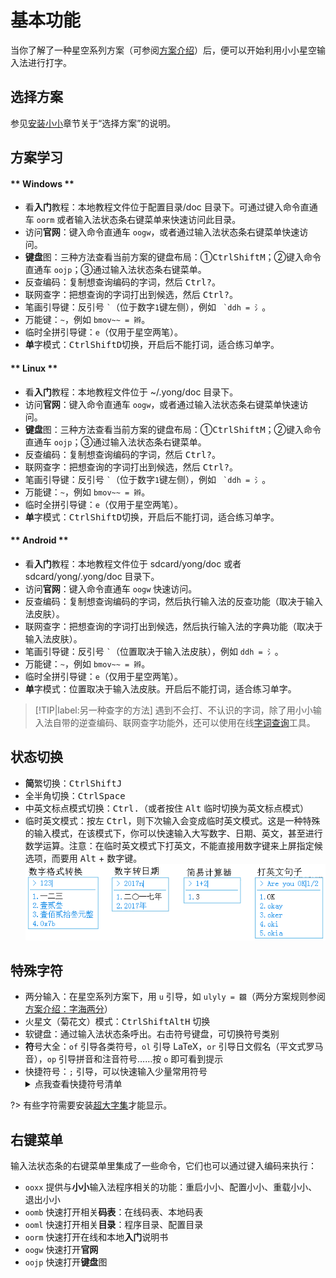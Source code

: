 # 基本功能

当你了解了一种星空系列方案（可参阅[方案介绍](schema.md)）后，便可以开始利用小小星空输入法进行打字。

## 选择方案

参见[安装小小](./install.md)章节关于“选择方案”的说明。

## 方案学习

<!-- tabs:start -->

#### ** Windows **

* 看**入门**教程：本地教程文件位于配置目录/doc 目录下。可通过键入命令直通车 `oorm` 或者输入法状态条右键菜单来快速访问此目录。
* 访问**官网**：键入命令直通车 `oogw`，或者通过输入法状态条右键菜单快速访问。
* **键盘**图：三种方法查看当前方案的键盘布局：①<kbd>Ctrl</kbd><kbd>Shift</kbd><kbd>M</kbd>；②键入命令直通车 `oojp`；③通过输入法状态条右键菜单。
* 反查编码：复制想查询编码的字词，然后 <kbd>Ctrl</kbd><kbd>?</kbd>。
* 联网查字：把想查询的字词打出到候选，然后 <kbd>Ctrl</kbd><kbd>?</kbd>。
* 笔画引导键：反引号 `` ` ``（位于数字`1`键左侧），例如 `` `ddh = 氵``。
* 万能键：`~`，例如 `bmov~~ = 辫`。
* 临时全拼引导键：`e`（仅用于星空两笔）。
* **单**字模式：<kbd>Ctrl</kbd><kbd>Shift</kbd><kbd>D</kbd>切换，开启后不能打词，适合练习单字。

#### ** Linux **

* 看**入门**教程：本地教程文件位于 ~/.yong/doc 目录下。
* 访问**官网**：键入命令直通车 `oogw`，或者通过输入法状态条右键菜单快速访问。
* **键盘**图：三种方法查看当前方案的键盘布局：①<kbd>Ctrl</kbd><kbd>Shift</kbd><kbd>M</kbd>；②键入命令直通车 `oojp`；③通过输入法状态条右键菜单。
* 反查编码：复制想查询编码的字词，然后 <kbd>Ctrl</kbd><kbd>?</kbd>。
* 联网查字：把想查询的字词打出到候选，然后 <kbd>Ctrl</kbd><kbd>?</kbd>。
* 笔画引导键：反引号 `` ` ``（位于数字`1`键左侧），例如 `` `ddh = 氵``。
* 万能键：`~`，例如 `bmov~~ = 辫`。
* 临时全拼引导键：`e`（仅用于星空两笔）。
* **单**字模式：<kbd>Ctrl</kbd><kbd>Shift</kbd><kbd>D</kbd>切换，开启后不能打词，适合练习单字。

#### ** Android **

* 看**入门**教程：本地教程文件位于 sdcard/yong/doc 或者 sdcard/yong/.yong/doc 目录下。
* 访问**官网**：键入命令直通车 `oogw` 快速访问。
* 反查编码：复制想查询编码的字词，然后执行输入法的反查功能（取决于输入法皮肤）。
* 联网查字：把想查询的字词打出到候选，然后执行输入法的字典功能（取决于输入法皮肤）。
* 笔画引导键：反引号 `` ` ``（位置取决于输入法皮肤），例如 `ddh = 氵`。
* 万能键：`~`，例如 `bmov~~ = 辫`。
* 临时全拼引导键：`e`（仅用于星空两笔）。
* **单**字模式：位置取决于输入法皮肤。开启后不能打词，适合练习单字。

<!-- tabs:end -->

> [!TIP|label:另一种查字的方法]
> 遇到不会打、不认识的字词，除了用小小输入法自带的逆查编码、联网查字功能外，还可以使用在线[字词查询](res#字词查询)工具。

## 状态切换

* **简**繁切换：<kbd>Ctrl</kbd><kbd>Shift</kbd><kbd>J</kbd>
* 全半角切换：<kbd>Ctrl</kbd><kbd>Space</kbd>
* 中英文标点模式切换：<kbd>Ctrl</kbd><kbd>.</kbd>（或者按住 <kbd>Alt</kbd> 临时切换为英文标点模式）
* 临时英文模式：按左 <kbd>Ctrl</kbd>，则下次输入会变成临时英文模式。这是一种特殊的输入模式，在该模式下，你可以快速输入大写数字、日期、英文，甚至进行数学运算。注意：在临时英文模式下打英文，不能直接用数字键来上屏指定候选项，而要用 <kbd>Alt</kbd> + 数字键。
![临时英文模式](_media\en-mode.png)

## 特殊字符

* 两分输入：在星空系列方案下，用 `u` 引导，如 `ulyly = 龖`（两分方案规则参阅[方案介绍：字海两分](schema-zhlf)）
* 火星文（菊花文）模式：<kbd>Ctrl</kbd><kbd>Shift</kbd><kbd>Alt</kbd><kbd>H</kbd> 切换
* 软键盘：通过输入法状态条呼出。右击符号键盘，可切换符号类别  
* **符**号大全：`of` 引导各类符号，`ol` 引导 LaTeX，`or` 引导日文假名（平文式罗马音），`op` 引导拼音和注音符号……按 `o` 即可看到提示
* 快捷符号：`;` 引导，可以快速输入少量常用符号
  <details>
      <summary>点我查看快捷符号清单</summary>
      <style type="text/css">
      .tg  {border-collapse:collapse;border-spacing:0;}
      .tg td{border-color:black;border-style:solid;border-width:1px;font-family:Arial, sans-serif;font-size:14px;
        overflow:hidden;padding:5px 5px;word-break:normal;}
      .tg th{border-color:black;border-style:solid;border-width:1px;font-family:Arial, sans-serif;font-size:14px;
        font-weight:normal;overflow:hidden;padding:5px 5px;word-break:normal;}
      .tg .tg-kkmc{border-color:inherit;font-family:"Arial Black", Gadget, sans-serif !important;text-align:left;vertical-align:top}
      .tg .tg-sej6{border-color:inherit;font-family:"Lucida Console", Monaco, monospace !important;text-align:left;vertical-align:top}
      </style>
      <table class="tg" style="undefined;table-layout: fixed; width: 1209px"><colgroup>
      <col style="width: 121px">
      <col style="width: 121px">
      <col style="width: 121px">
      <col style="width: 121px">
      <col style="width: 121px">
      <col style="width: 121px">
      <col style="width: 121px">
      <col style="width: 121px">
      <col style="width: 120px">
      <col style="width: 121px">
      </colgroup>
      <tbody>
        <tr>
          <td class="tg-kkmc">Q (query)</td>
          <td class="tg-kkmc">W (wave)</td>
          <td class="tg-kkmc">E (enter)</td>
          <td class="tg-kkmc">R (repeat)</td>
          <td class="tg-kkmc">T (退格)</td>
          <td class="tg-kkmc">Y</td>
          <td class="tg-kkmc">U (undo)</td>
          <td class="tg-kkmc">I</td>
          <td class="tg-kkmc">O</td>
          <td class="tg-kkmc">P (破折)</td>
        </tr>
        <tr>
          <td class="tg-sej6">;q  = ？<br>;qo = ¿<br></td>
          <td class="tg-sej6">;w = ～</td>
          <td class="tg-sej6">;e = 回车</td>
          <td class="tg-sej6">;r = 重复</td>
          <td class="tg-sej6">;t = 退格</td>
          <td class="tg-sej6">;y  = ♂<br>;yo = ♀</td>
          <td class="tg-sej6">;u = 撤销</td>
          <td class="tg-sej6">;i = ！</td>
          <td class="tg-sej6">;o  = ·<br>;oo = ……</td>
          <td class="tg-sej6">;p = ——</td>
        </tr>
        <tr>
          <td class="tg-kkmc">A (at)</td>
          <td class="tg-kkmc">S</td>
          <td class="tg-kkmc">D (del)</td>
          <td class="tg-kkmc">F</td>
          <td class="tg-kkmc">G</td>
          <td class="tg-kkmc">H (行)</td>
          <td class="tg-kkmc">J (井 箭)</td>
          <td class="tg-kkmc">K (括号)</td>
          <td class="tg-kkmc">L</td>
          <td class="tg-kkmc">;</td>
        </tr>
        <tr>
          <td class="tg-sej6">;a = @</td>
          <td class="tg-sej6">;s  = &amp;<br>;si = $</td>
          <td class="tg-sej6">;d = Del</td>
          <td class="tg-sej6">;f = “</td>
          <td class="tg-sej6">;g = ”</td>
          <td class="tg-sej6">;h  = END<br>;ho = HOME</td>
          <td class="tg-sej6">;j   = #<br>;ji = ↑<br>;jii = 🞁</td>
          <td class="tg-sej6">;ku = ()<br>;ki = []<br>;ko = {}</td>
          <td class="tg-sej6">;l  = |<br>;lu = /<br>;lo = \<br>;ll = //</td>
          <td class="tg-sej6">;; = ；</td>
        </tr>
        <tr>
          <td class="tg-kkmc">Z</td>
          <td class="tg-kkmc">X</td>
          <td class="tg-kkmc">C (constrain)</td>
          <td class="tg-kkmc">V</td>
          <td class="tg-kkmc">B (百分号)</td>
          <td class="tg-kkmc">N</td>
          <td class="tg-kkmc">M</td>
          <td class="tg-kkmc">,</td>
          <td class="tg-kkmc">.</td>
          <td class="tg-kkmc"></td>
        </tr>
        <tr>
          <td class="tg-sej6">;z = _</td>
          <td class="tg-sej6">;x  = ×<br>;xo = ÷</td>
          <td class="tg-sej6">;c = `<br>;cc=剪贴板→云<br>;cv=云→剪贴板</td>
          <td class="tg-sej6">;v  = √<br>;vv = ^</td>
          <td class="tg-sej6">;b   = %<br>;bo  = ‰<br>;boo = ‱</td>
          <td class="tg-sej6">;n = ‘</td>
          <td class="tg-sej6">;m = ’<br></td>
          <td class="tg-sej6">;, = &lt;</td>
          <td class="tg-sej6">;. = &gt;</td>
          <td class="tg-sej6"></td>
        </tr>
      </tbody></table>
  </details>

?> 有些字符需要安装[超大字集](res#超大字集)才能显示。

## 右键菜单

输入法状态条的右键菜单里集成了一些命令，它们也可以通过键入编码来执行：

* `ooxx` 提供与**小小**输入法程序相关的功能：重启小小、配置小小、重载小小、退出小小
* `oomb` 快速打开相关**码表**：在线码表、本地码表
* `ooml` 快速打开相关**目录**：程序目录、配置目录
* `oorm` 快速打开在线和本地**入门**说明书
* `oogw` 快速打开**官网**
* `oojp` 快速打开**键盘**图
